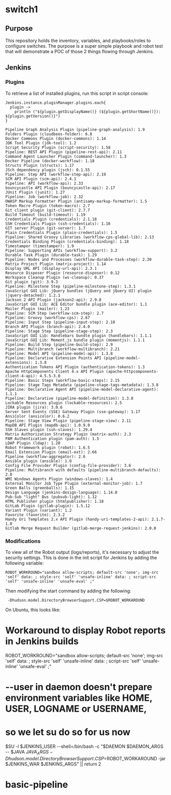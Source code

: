# switch1

## Purpose

This repository holds the inventory, variables, and playbooks/roles to configure switches. The purpose is a super simple playbook and robot test that will demonstrate a POC of those 2 things flowing through Jenkins.

## Jenkins

### Plugins

To retrieve a list of installed plugins, run this script in script console:

```
Jenkins.instance.pluginManager.plugins.each{
  plugin -> 
    println ("${plugin.getDisplayName()} (${plugin.getShortName()}): ${plugin.getVersion()}")
}
```

```text
Pipeline Graph Analysis Plugin (pipeline-graph-analysis): 1.9
Folders Plugin (cloudbees-folder): 6.8
Docker Commons Plugin (docker-commons): 1.14
JDK Tool Plugin (jdk-tool): 1.2
Script Security Plugin (script-security): 1.58
Pipeline: REST API Plugin (pipeline-rest-api): 2.11
Command Agent Launcher Plugin (command-launcher): 1.3
Docker Pipeline (docker-workflow): 1.18
Structs Plugin (structs): 1.17
JSch dependency plugin (jsch): 0.1.55
Pipeline: Step API (workflow-step-api): 2.19
SCM API Plugin (scm-api): 2.4.1
Pipeline: API (workflow-api): 2.33
bouncycastle API Plugin (bouncycastle-api): 2.17
JUnit Plugin (junit): 1.27
Pipeline: Job (workflow-job): 2.32
OWASP Markup Formatter Plugin (antisamy-markup-formatter): 1.5
Token Macro Plugin (token-macro): 2.7
Git client plugin (git-client): 2.7.7
Build Timeout (build-timeout): 1.19
Credentials Plugin (credentials): 2.1.18
SSH Credentials Plugin (ssh-credentials): 1.16
GIT server Plugin (git-server): 1.7
Plain Credentials Plugin (plain-credentials): 1.5
Pipeline: Shared Groovy Libraries (workflow-cps-global-lib): 2.13
Credentials Binding Plugin (credentials-binding): 1.18
Timestamper (timestamper): 1.9
Pipeline: Supporting APIs (workflow-support): 3.2
Durable Task Plugin (durable-task): 1.29
Pipeline: Nodes and Processes (workflow-durable-task-step): 2.30
Matrix Project Plugin (matrix-project): 1.14
Display URL API (display-url-api): 2.3.1
Resource Disposer Plugin (resource-disposer): 0.12
Workspace Cleanup Plugin (ws-cleanup): 0.37
Git plugin (git): 3.9.3
Pipeline: Milestone Step (pipeline-milestone-step): 1.3.1
JavaScript GUI Lib: jQuery bundles (jQuery and jQuery UI) plugin (jquery-detached): 1.2.1
Jackson 2 API Plugin (jackson2-api): 2.9.8
JavaScript GUI Lib: ACE Editor bundle plugin (ace-editor): 1.1
Mailer Plugin (mailer): 1.23
Pipeline: SCM Step (workflow-scm-step): 2.7
Pipeline: Groovy (workflow-cps): 2.67
Pipeline: Input Step (pipeline-input-step): 2.10
Branch API Plugin (branch-api): 2.4.0
Pipeline: Stage Step (pipeline-stage-step): 2.3
JavaScript GUI Lib: Handlebars bundle plugin (handlebars): 1.1.1
JavaScript GUI Lib: Moment.js bundle plugin (momentjs): 1.1.1
Pipeline: Build Step (pipeline-build-step): 2.9
Pipeline: Multibranch (workflow-multibranch): 2.21
Pipeline: Model API (pipeline-model-api): 1.3.8
Pipeline: Declarative Extension Points API (pipeline-model-extensions): 1.3.8
Authentication Tokens API Plugin (authentication-tokens): 1.3
Apache HttpComponents Client 4.x API Plugin (apache-httpcomponents-client-4-api): 4.5.5-3.0
Pipeline: Basic Steps (workflow-basic-steps): 2.15
Pipeline: Stage Tags Metadata (pipeline-stage-tags-metadata): 1.3.8
Pipeline: Declarative Agent API (pipeline-model-declarative-agent): 1.1.1
Pipeline: Declarative (pipeline-model-definition): 1.3.8
Lockable Resources plugin (lockable-resources): 2.5
JIRA plugin (jira): 3.0.6
Server Sent Events (SSE) Gateway Plugin (sse-gateway): 1.17
AnsiColor (ansicolor): 0.6.2
Pipeline: Stage View Plugin (pipeline-stage-view): 2.11
MapDB API Plugin (mapdb-api): 1.0.9.0
SSH Slaves plugin (ssh-slaves): 1.29.4
Matrix Authorization Strategy Plugin (matrix-auth): 2.3
PAM Authentication plugin (pam-auth): 1.5
LDAP Plugin (ldap): 1.20
Robot Framework plugin (robot): 1.6.5
Email Extension Plugin (email-ext): 2.66
Pipeline (workflow-aggregator): 2.6
Ansible plugin (ansible): 1.0
Config File Provider Plugin (config-file-provider): 3.6
Pipeline: Multibranch with defaults (pipeline-multibranch-defaults): 2.0
WMI Windows Agents Plugin (windows-slaves): 1.4
External Monitor Job Type Plugin (external-monitor-job): 1.7
Green Balls (greenballs): 1.15
Design Language (jenkins-design-language): 1.14.0
Pub-Sub "light" Bus (pubsub-light): 1.12
HTML Publisher plugin (htmlpublisher): 1.18
GitLab Plugin (gitlab-plugin): 1.5.12
Variant Plugin (variant): 1.2
Favorite (favorite): 2.3.2
Handy Uri Templates 2.x API Plugin (handy-uri-templates-2-api): 2.1.7-1.0
Gitlab Merge Request Builder (gitlab-merge-request-jenkins): 2.0.0
```

### Modifications

To view all of the Robot output (logs/reports), it's necessary to adjust the security settings. This is done in the init script for Jenkins by adding the following variable:

```ROBOT_WORKROUND="sandbox allow-scripts; default-src 'none'; img-src 'self' data: ; style-src 'self' 'unsafe-inline' data: ; script-src 'self' 'unsafe-inline' 'unsafe-eval' ;"```

Then modifying the start command by adding the following:

``` -Dhudson.model.DirectoryBrowserSupport.CSP=$ROBOT_WORKAROUND```

On Ubuntu, this looks like:

  # Workaround to display Robot reports in Jenkins builds
  ROBOT_WORKROUND="sandbox allow-scripts; default-src 'none'; img-src 'self' data: ; style-src 'self' 'unsafe-inline' data: ; script-src 'self' 'unsafe-inline' 'unsafe-eval' ;"

  # --user in daemon doesn't prepare environment variables like HOME, USER, LOGNAME or USERNAME,
  # so we let su do so for us now
  $SU -l $JENKINS_USER --shell=/bin/bash -c "$DAEMON $DAEMON_ARGS -- $JAVA $JAVA_ARGS -Dhudson.model.DirectoryBrowserSupport.CSP=$ROBOT_WORKAROUND -jar $JENKINS_WAR $JENKINS_ARGS" || return 2
# basic-pipeline

